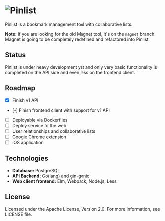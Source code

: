 # ![Pinlist](https://cdn.rawgit.com/mvader/pinlist/master/pinlist.svg)

Pinlist is a bookmark management tool with collaborative lists.

**Note:** if you are looking for the old Magnet tool, it's on the `magnet` branch. Magnet is going to be completely redefined and refactored into Pinlist.

## Status

Pinlist is under heavy development yet and only very basic functionality is completed on the API side and even less on the frontend client.

## Roadmap

* [x] Finish v1 API
* [-] Finish frontend client with support for v1 API
* [ ] Deployable via Dockerfiles
* [ ] Deploy service to the web
* [ ] User relationships and collaborative lists
* [ ] Google Chrome extension
* [ ] iOS application

## Technologies

* **Database:** PostgreSQL
* **API Backend:** Go(lang) and gin-gonic
* **Web client frontend:** Elm, Webpack, Node.js, Less

## License

Licensed under the Apache License, Version 2.0. For more information, see LICENSE file.
